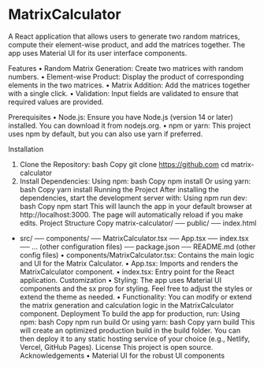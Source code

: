# MatrixCalculator

A React application that allows users to generate two random matrices, compute their element-wise product, and add the matrices together. The app uses Material UI for its user interface components.

Features
•	Random Matrix Generation: Create two matrices with random numbers.
•	Element-wise Product: Display the product of corresponding elements in the two matrices.
•	Matrix Addition: Add the matrices together with a single click.
•	Validation: Input fields are validated to ensure that required values are provided.

Prerequisites
•	Node.js: Ensure you have Node.js (version 14 or later) installed. You can download it from nodejs.org.
•	npm or yarn: This project uses npm by default, but you can also use yarn if preferred.

Installation
1.	Clone the Repository:
bash
Copy
git clone https://github.com
cd matrix-calculator
2.	Install Dependencies:
Using npm:
bash
Copy
npm install
Or using yarn:
bash
Copy
yarn install
Running the Project
After installing the dependencies, start the development server with:
Using npm run dev:
bash
Copy
npm start
This will launch the app in your default browser at http://localhost:3000. The page will automatically reload if you make edits.
Project Structure
Copy
matrix-calculator/
── public/
── index.html
- src/
── components/
── MatrixCalculator.tsx
── App.tsx
── index.tsx
── ... (other configuration files)
── package.json
── README.md
  (other config files)
•	components/MatrixCalculator.tsx: Contains the main logic and UI for the Matrix Calculator.
•	App.tsx: Imports and renders the MatrixCalculator component.
•	index.tsx: Entry point for the React application.
Customization
•	Styling: The app uses Material UI components and the sx prop for styling. Feel free to adjust the styles or extend the theme as needed.
•	Functionality: You can modify or extend the matrix generation and calculation logic in the MatrixCalculator component.
Deployment
To build the app for production, run:
Using npm:
bash
Copy
npm run build
Or using yarn:
bash
Copy
yarn build
This will create an optimized production build in the build folder. You can then deploy it to any static hosting service of your choice (e.g., Netlify, Vercel, GitHub Pages).
License
This project is open source.
Acknowledgements
•	Material UI for the robust UI components
